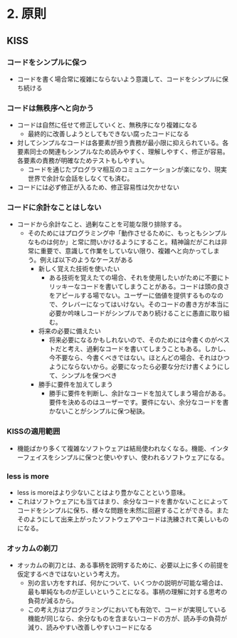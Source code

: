 # 2. 原則

## KISS

### コードをシンプルに保つ
- コードを書く場合常に複雑にならないよう意識して、コードをシンプルに保ち続ける

### コードは無秩序へと向かう
- コードは自然に任せて修正していくと、無秩序になり複雑になる
  - 最終的に改善しようとしてもできない腐ったコードになる
- 対してシンプルなコードは各要素が担う責務が最小限に抑えられている。各要素同士の関連もシンプルなため読みやすく、理解しやすく、修正が容易。各要素の責務が明確なためテストもしやすい。
  - コードを通じたプログラマ相互のコミュニケーションが楽になり、現実世界で余計な会話をしなくても済む。
- コードには必ず修正が入るため、修正容易性は欠かせない

### コードに余計なことはしない
- コードから余計なこと、過剰なことを可能な限り排除する。
  - そのためにはプログラミング中「動作させるために、もっともシンプルなものは何か」と常に問いかけるようにすること。精神論だがこれは非常に重要で、意識して作業をしていない限り、複雑へと向かってしまう。例えば以下のようなケースがある
    - 新しく覚えた技術を使いたい
      - ある技術を覚えたての場合、それを使用したいがために不要にトリッキーなコードを書いてしまうことがある。コードは頭の良さをアピールする場でない。ユーザーに価値を提供するものなので、クレバーになってはいけない。そのコードの書き方が本当に必要か吟味しコードがシンプルであり続けることに愚直に取り組む。
    - 将来の必要に備えたい
      - 将来必要になるかもしれないので、そのためには今書くのがベストだと考え、過剰なコードを書いてしまうこともある。しかし、今不要なら、今書くべきではない。ほとんどの場合、それはひつようにならないから。必要になったら必要な分だけ書くようにして、シンプルを保つべき
    - 勝手に要件を加えてしまう
      - 勝手に要件を判断し、余計なコードを加えてしまう場合がある。要件を決めるのはユーザーです。要件にない、余分なコードを書かないことがシンプルに保つ秘訣。

### KISSの適用範囲
- 機能ばかり多くて複雑なソフトウェアは結局使われなくなる。機能、インターフェイスをシンプルに保つと使いやすい、使われるソフトウェアになる。

### less is more
- less is moreはより少ないことはより豊かなことという意味。
- これはソフトウェアにも当てはまり、余分なコードを書かないことによってコードをシンプルに保ち、様々な問題を未然に回避することができる。またそのようにして出来上がったソフトウェアやコードは洗練されて美しいものになる。

### オッカムの剃刀
- オッカムの剃刀とは、ある事柄を説明するために、必要以上に多くの前提を仮定するべきではないという考え方。
  - 別の言い方をすれば、何かについて、いくつかの説明が可能な場合は、最も単純なものが正しいということになる。事柄の理解に対する思考の負荷が減るから。
  - この考え方はプログラミングにおいても有効で、コードが実現している機能が同じなら、余分なものを含まないコードの方が、読み手の負荷が減り、読みやすい改善しやすいコードになる
